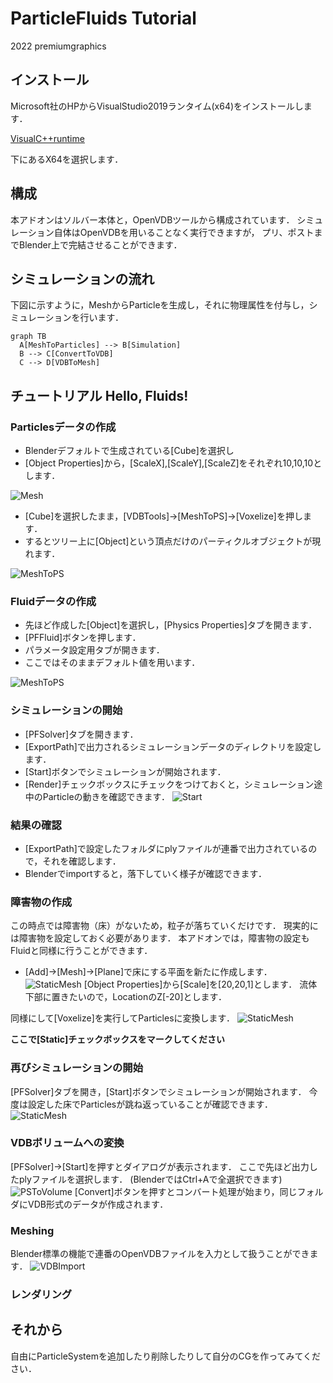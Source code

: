# ParticleFluids Tutorial

2022 premiumgraphics

## インストール
Microsoft社のHPからVisualStudio2019ランタイム(x64)をインストールします．

[VisualC++runtime](https://docs.microsoft.com/ja-jp/cpp/windows/latest-supported-vc-redist?view=msvc-170
 "VisualC++runtime")

下にあるX64を選択します．

## 構成
本アドオンはソルバー本体と，OpenVDBツールから構成されています．
シミュレーション自体はOpenVDBを用いることなく実行できますが，
プリ、ポストまでBlender上で完結させることができます．

## シミュレーションの流れ
下図に示すように，MeshからParticleを生成し，それに物理属性を付与し，シミュレーションを行います．

```mermaid
graph TB
  A[MeshToParticles] --> B[Simulation]
  B --> C[ConvertToVDB]
  C --> D[VDBToMesh]
```


## チュートリアル Hello, Fluids!

### Particlesデータの作成

- Blenderデフォルトで生成されている[Cube]を選択し
- [Object Properties]から，[ScaleX],[ScaleY],[ScaleZ]をそれぞれ10,10,10とします．


![Mesh](./images/Mesh.png) 

- [Cube]を選択したまま，[VDBTools]->[MeshToPS]->[Voxelize]を押します．
- するとツリー上に[Object]という頂点だけのパーティクルオブジェクトが現れます．

![MeshToPS](./images/MeshToPS.PNG) 

### Fluidデータの作成

- 先ほど作成した[Object]を選択し，[Physics Properties]タブを開きます．
- [PFFluid]ボタンを押します．
- パラメータ設定用タブが開きます．
- ここではそのままデフォルト値を用います．

![MeshToPS](./images/Fluid.PNG) 

### シミュレーションの開始

 - [PFSolver]タブを開きます．
 - [ExportPath]で出力されるシミュレーションデータのディレクトリを設定します．
 - [Start]ボタンでシミュレーションが開始されます．
 - [Render]チェックボックスにチェックをつけておくと，シミュレーション途中のParticleの動きを確認できます．
![Start](./images/Start.PNG) 

### 結果の確認

 - [ExportPath]で設定したフォルダにplyファイルが連番で出力されているので，それを確認します．
 - Blenderでimportすると，落下していく様子が確認できます．

### 障害物の作成
この時点では障害物（床）がないため，粒子が落ちていくだけです．
現実的には障害物を設定しておく必要があります．
本アドオンでは，障害物の設定もFluidと同様に行うことができます．

- [Add]->[Mesh]->[Plane]で床にする平面を新たに作成します．
![StaticMesh](./images/StaticMesh.PNG) 
[Object Properties]から[Scale]を[20,20,1]とします．
流体下部に置きたいので，LocationのZ[-20]とします．

同様にして[Voxelize]を実行してParticlesに変換します．
![StaticMesh](./images/StaticPS.png) 

**ここで[Static]チェックボックスをマークしてください**

### 再びシミュレーションの開始
[PFSolver]タブを開き，[Start]ボタンでシミュレーションが開始されます．
今度は設定した床でParticlesが跳ね返っていることが確認できます．
![StaticMesh](./images/StaticEnd.png) 

### VDBボリュームへの変換
[PFSolver]->[Start]を押すとダイアログが表示されます．
ここで先ほど出力したplyファイルを選択します．
(BlenderではCtrl+Aで全選択できます)
![PSToVolume](./images/PSToVolume.png) 
[Convert]ボタンを押すとコンバート処理が始まり，同じフォルダにVDB形式のデータが作成されます．

### Meshing
Blender標準の機能で連番のOpenVDBファイルを入力として扱うことができます．
![VDBImport](./images/VDBImport.PNG) 

### レンダリング



## それから
自由にParticleSystemを追加したり削除したりして自分のCGを作ってみてください．
